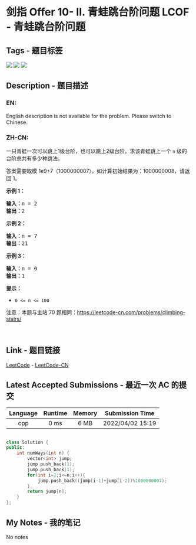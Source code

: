 
# 剑指 Offer 10- II. 青蛙跳台阶问题  LCOF - 青蛙跳台阶问题

## Tags - 题目标签

 <img src="https://img.shields.io/badge/Memoization-记忆化搜索-blue.svg">   <img src="https://img.shields.io/badge/Math-数学-blue.svg">   <img src="https://img.shields.io/badge/Dynamic Programming-动态规划-blue.svg">  


## Description - 题目描述

### EN:
English description is not available for the problem. Please switch to Chinese.

### ZH-CN:
<p>一只青蛙一次可以跳上1级台阶，也可以跳上2级台阶。求该青蛙跳上一个 <code>n</code>&nbsp;级的台阶总共有多少种跳法。</p>

<p>答案需要取模 1e9+7（1000000007），如计算初始结果为：1000000008，请返回 1。</p>

<p><strong>示例 1：</strong></p>

<pre><strong>输入：</strong>n = 2
<strong>输出：</strong>2
</pre>

<p><strong>示例 2：</strong></p>

<pre><strong>输入：</strong>n = 7
<strong>输出：</strong>21
</pre>

<p><strong>示例 3：</strong></p>

<pre><strong>输入：</strong>n = 0
<strong>输出：</strong>1</pre>

<p><strong>提示：</strong></p>

<ul>
	<li><code>0 &lt;= n &lt;= 100</code></li>
</ul>

<p>注意：本题与主站 70 题相同：<a href="https://leetcode-cn.com/problems/climbing-stairs/">https://leetcode-cn.com/problems/climbing-stairs/</a></p>

<p>&nbsp;</p>



## Link - 题目链接

[LeetCode](https://leetcode.com/problems/qing-wa-tiao-tai-jie-wen-ti-lcof/description/)  -  [LeetCode-CN](https://leetcode.cn/problems/qing-wa-tiao-tai-jie-wen-ti-lcof/description/)
## Latest Accepted Submissions - 最近一次 AC 的提交


| Language | Runtime | Memory | Submission Time |
|:---:|:---:|:---:|:---:|
| cpp  | 0 ms | 6 MB | 2022/04/02 15:19 |

```cpp

class Solution {
public:
    int numWays(int n) {
        vector<int> jump;
        jump.push_back(1);
        jump.push_back(1);
        for(int i=2;i<=n;i++){
            jump.push_back((jump[i-1]+jump[i-2])%1000000007);
        }
        return jump[n];
    }
};


```
## My Notes - 我的笔记


No notes

